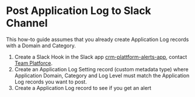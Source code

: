 # Post Application Log to Slack Channel

This how-to guide assumes that you already create Application Log records with a Domain and Category.

1. Create a Slack Hook in the Slack app [crm-plattform-alerts-app](../../reference/logging/crm-plattform-alerts-app/), contact [Team Platforce](../team-platforce/contact.md).
2. Create an Application Log Setting record (custom metadata type) where Application Domain, Category and Log Level must match the Application Log records you want to post.
3. Create a Application Log record to see if you get an alert
